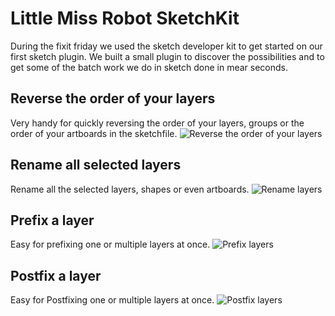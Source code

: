 # Little Miss Robot SketchKit

During the fixit friday we used the sketch developer kit to get started on our first sketch plugin. We built a small plugin to discover the possibilities and to get some of the batch work we do in sketch done in mear seconds.

## Reverse the order of your layers
Very handy for quickly reversing the order of your layers, groups or the order of your artboards in the sketchfile.
![Reverse the order of your layers](http://github.com/Little-Miss-Robot/Little-Miss-Robot-SketchKit/img/re-order.gif)

## Rename all selected layers
Rename all the selected layers, shapes or even artboards.
![Rename layers](http://github.com/Little-Miss-Robot/Little-Miss-Robot-SketchKit/img/re-name.gif)

## Prefix a layer
Easy for prefixing one or multiple layers at once.
![Prefix layers](http://github.com/Little-Miss-Robot/Little-Miss-Robot-SketchKit/img/prefix.gif)

## Postfix a layer
Easy for Postfixing one or multiple layers at once.
![Postfix layers](http://github.com/Little-Miss-Robot/Little-Miss-Robot-SketchKit/img/postfix.gif)
